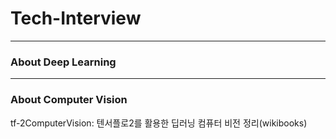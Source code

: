 # Tech-Interview

----
### About Deep Learning

  
----
### About Computer Vision
tf-2ComputerVision: 텐서플로2를 활용한 딥러닝 컴퓨터 비전 정리(wikibooks)